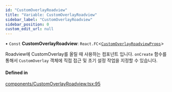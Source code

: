```yaml
---
id: "CustomOverlayRoadview"
title: "Variable: CustomOverlayRoadview"
sidebar_label: "CustomOverlayRoadview"
sidebar_position: 0
custom_edit_url: null
---
```


• `Const` **CustomOverlayRoadview**: `React.FC`<[`CustomOverlayRoadviewProps`](../interfaces/CustomOverlayRoadviewProps.md)\>

Roadview에 CustomOverlay를 올릴 때 사용하는 컴포넌트 입니다.
`onCreate` 함수를 통해서 `CustomOverlay` 객체에 직접 접근 및 초기 설정 작업을 지정할 수 있습니다.

#### Defined in

[components/CustomOverlayRoadview.tsx:95](https://github.com/JaeSeoKim/react-kakao-maps-sdk/blob/fb6f0aa/src/components/CustomOverlayRoadview.tsx#L95)
